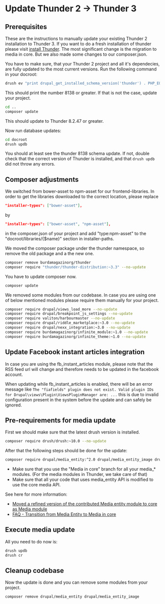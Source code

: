 # Update Thunder 2 -> Thunder 3

## Prerequisites

These are the instructions to manually update your existing Thunder 2 installation to Thunder 3. If you want to do a
fresh installation of thunder please visit [install Thunder](../setup.md#install-thunder). The most significant change
is the migration to media in core. But we also made some changes to our composer.json.

You have to make sure, that your Thunder 2 project and all it's dependecies, are fully updated to the most current
versions. Run the following command in your docroot:

```bash
drush ev "print drupal_get_installed_schema_version('thunder') . PHP_EOL;"
```

This should print the number 8138 or greater. If that is not the case, update your project.

```bash
cd ..
composer update
```

This should update to Thunder 8.2.47 or greater.

Now run database updates:

```bash
cd docroot
drush updb
```

You should at least see the thunder 8138 schema update. If not, double check that the correct version of Thunder is
installed, and that `drush updb` did not throw any errors.

## Composer adjustments

We switched from bower-asset to npm-asset for our frontend-libraries. In order to get the libraries downloaded to the
correct location, please replace

```json
"installer-types": ["bower-asset"],
```

by

```json
"installer-types": ["bower-asset", "npm-asset"],
```

in the composer.json of your project and add "type:npm-asset" to the "docroot/libraries/{$name}" section in
installer-paths.

We moved the composer package under the thunder namespace, so remove the old package and a the new one.

```bash
composer remove burdamagazinorg/thunder
composer require "thunder/thunder-distribution:~3.3" --no-update
```

You have to update composer now.

```bash
composer update
```

We removed some modules from our codebase. In case you are using one of below mentioned modules please require them
manually for your project.

```bash
composer require drupal/views_load_more --no-update
composer require drupal/breakpoint_js_settings --no-update
composer require valiton/harbourmaster --no-update
composer require drupal/riddle_marketplace:~3.0 --no-update
composer require drupal/nexx_integration:~3.0 --no-update
composer require burdamagazinorg/infinite_module:~1.0 --no-update
composer require burdamagazinorg/infinite_theme:~1.0 --no-update
```

## Update Facebook instant articles integration

In case you are using the fb_instant_articles module, please note that the RSS feed url will change and therefore needs
to be updated in the facebook account.

When updating while fb_instant_articles is enabled, there will be an error message
like `The "fiafields" plugin does not exist. Valid plugin IDs for Drupal\views\Plugin\ViewsPluginManager are: ...`
this is due to invalid configuration present in the system before the update and can safely be ignored.

## Pre-requirements for media update

First we should make sure that the latest drush version is installed.

```bash
composer require drush/drush:~10.0 --no-update
```

After that the following steps should be done for the update:

```bash
composer require drupal/media_entity:^2.0 drupal/media_entity_image drupal/video_embed_field:^2.2
```

* Make sure that you use the "Media in core" branch for all your media_* modules. (For the media modules in Thunder, we
  take care of that)
* Make sure that all your code that uses media_entity API is modified to use the core media API.

See here for more information:

* [Moved a refined version of the contributed Media entity module to core as Media module](https://www.drupal.org/node/2863992)
* [FAQ - Transition from Media Entity to Media in core](https://www.drupal.org/docs/8/core/modules/media/faq-transition-from-media-entity-to-media-in-core#upgrade-instructions-from-media-entity-contrib-to-media-in-core)

## Execute media update

All you need to do now is:

```bash
drush updb
drush cr
```

## Cleanup codebase

Now the update is done and you can remove some modules from your project.

```bash
composer remove drupal/media_entity drupal/media_entity_image
```
